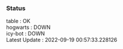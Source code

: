 ### Status


table : OK  
hogwarts : DOWN  
icy-bot : DOWN  
Latest Update : 2022-09-19 00:57:33.228126

